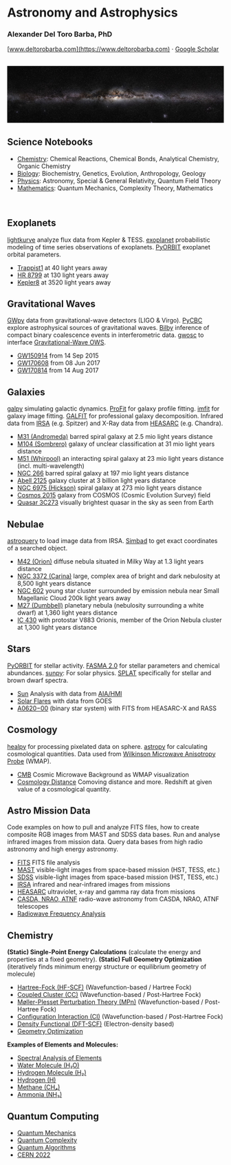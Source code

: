 # Astronomy and Astrophysics

### Alexander Del Toro Barba, PhD

[www.deltorobarba.com](https://www.deltorobarba.com) $\cdot$ [Google Scholar](https://scholar.google.com/citations?hl=en&user=fddyK-wAAAAJ)

<br>

<img src="https://raw.githubusercontent.com/deltorobarba/repo/master/sciences_2000.png" alt="sciences">


## Science Notebooks
* [Chemistry](https://github.com/deltorobarba/astrophysics/blob/master/chemistry.ipynb): Chemical Reactions, Chemical Bonds, Analytical Chemistry, Organic Chemistry
* [Biology](https://github.com/deltorobarba/astrophysics/blob/master/biology.ipynb): Biochemistry, Genetics, Evolution, Anthropology, Geology
* [Physics](https://github.com/deltorobarba/astrophysics/blob/master/physics.ipynb): Astronomy, Special & General Relativity, Quantum Field Theory
* [Mathematics](https://github.com/deltorobarba/astrophysics/blob/master/maths.ipynb): Quantum Mechanics, Complexity Theory, Mathematics

<br>  

## Exoplanets

[lightkurve](https://github.com/lightkurve/lightkurve) analyze flux data from Kepler & TESS. [exoplanet](https://docs.exoplanet.codes/en/latest/) probabilistic modeling of time series observations of exoplanets. [PyORBIT](https://github.com/LucaMalavolta/PyORBIT) exoplanet orbital parameters.
* [Trappist1](https://github.com/deltorobarba/astrophysics/blob/master/exoplanet_trappist1.ipynb) at 40 light years away
* [HR 8799](https://github.com/deltorobarba/astrophysics/blob/master/exoplanet_HR8799.ipynb) at 130 light years away
* [Kepler8](https://github.com/deltorobarba/astrophysics/blob/master/exoplanet_kepler8.ipynb) at 3520 light years away

## Gravitational Waves

[GWpy](https://gwpy.github.io/docs/stable/) data from gravitational-wave detectors (LIGO & Virgo). [PyCBC](https://pycbc.org/) explore astrophysical sources of gravitational waves. [Bilby](https://lscsoft.docs.ligo.org/bilby/) inference of compact binary coalescence events in interferometric data. [gwosc](https://gwosc.readthedocs.io/en/stable/) to interface [Gravitational-Wave OWS](https://gwosc.org).
  * [GW150914](https://github.com/deltorobarba/astrophysics/blob/master/graviationalwave_GW150914.ipynb) from 14 Sep 2015
  * [GW170608](https://github.com/deltorobarba/astrophysics/blob/master/graviationalwave_GW170608.ipynb) from 08 Jun 2017
  * [GW170814](https://github.com/deltorobarba/astrophysics/blob/master/graviationalwave_GW170814.ipynb) from 14 Aug 2017

## Galaxies

[galpy](https://docs.galpy.org/en/v1.10.0/) simulating galactic dynamics. [ProFit](https://pypi.org/project/profit/) for galaxy profile fitting. [imfit](https://pyimfit.readthedocs.io/en/latest/overview.html) for galaxy image fitting. [GALFIT](https://users.obs.carnegiescience.edu/peng/work/galfit/galfit.html) for professional galaxy decomposition. Infrared data from [IRSA](https://irsa.ipac.caltech.edu/frontpage/) (e.g. Spitzer) and X-Ray data from [HEASARC](https://heasarc.gsfc.nasa.gov/docs/heasarc/xrayback.html) (e.g. Chandra).
  * [M31 (Andromeda)](https://github.com/deltorobarba/astrophysics/blob/master/galaxy_M31.ipynb) barred spiral galaxy at 2.5 mio light years distance
  * [M104 (Sombrero)](https://github.com/deltorobarba/astrophysics/blob/master/galaxy_M104.ipynb) galaxy of unclear classification at 31 mio light years distance
  * [M51 (Whirpool)](https://github.com/deltorobarba/astrophysics/blob/master/galaxy_M51.ipynb) an interacting spiral galaxy at 23 mio light years distance (incl. multi-wavelength)
  * [NGC 266](https://github.com/deltorobarba/astrophysics/blob/master/galaxy_NGC_266.ipynb) barred spiral galaxy at 197 mio light years distance
  * [Abell 2125](https://github.com/deltorobarba/astrophysics/blob/master/galaxy_Abell_2125.ipynb) galaxy cluster at 3 billion light years distance
  * [NGC 6975 (Hickson)](https://github.com/deltorobarba/astrophysics/blob/master/galaxy_NGC_6975.ipynb) spiral galaxy at 273 mio light years distance
  * [Cosmos 2015](https://github.com/deltorobarba/astrophysics/blob/master/galaxy_COSMOS2015_591406.ipynb) galaxy from COSMOS (Cosmic Evolution Survey) field
  * [Quasar 3C273](https://github.com/deltorobarba/astrophysics/blob/master/quasar_3C273.ipynb) visually brightest quasar in the sky as seen from Earth

## Nebulae

[astroquery](https://astroquery.readthedocs.io/en/latest/) to load image data from IRSA. [Simbad](https://simbad.cds.unistra.fr/simbad/) to get exact coordinates of a searched object. 
  * [M42 (Orion)](https://github.com/deltorobarba/astrophysics/blob/master/nebula_M42.ipynb) diffuse nebula situated in Milky Way at 1.3 light years distance
  * [NGC 3372 (Carina)](https://github.com/deltorobarba/astrophysics/blob/master/nebula_NGC_3372.ipynb) large, complex area of bright and dark nebulosity at 8,500 light years distance
  * [NGC 602](https://github.com/deltorobarba/astrophysics/blob/master/nebula_NGC_602.ipynb) young star cluster surrounded by emission nebula near Small Magellanic Cloud 200k light years away
  * [M27 (Dumbbell)](https://github.com/deltorobarba/astrophysics/blob/master/nebula_M27.ipynb)  planetary nebula (nebulosity surrounding a white dwarf) at 1,360 light years distance
  * [IC 430](https://github.com/deltorobarba/astrophysics/blob/master/nebula_IC_430.ipynb) with protostar V883 Orionis, member of the Orion Nebula cluster at 1,300 light years distance

## Stars

[PyORBIT](https://github.com/LucaMalavolta/PyORBIT) for stellar activity. [FASMA 2.0](https://github.com/MariaTsantaki/FASMA-synthesis) for stellar parameters and chemical abundances. [sunpy](https://sunpy.org): For solar physics. [SPLAT](https://pypi.org/project/splat/) specifically for stellar and brown dwarf spectra.
  * [Sun](https://github.com/deltorobarba/astrophysics/blob/master/star_sun.ipynb) Analysis with data from [AIA/HMI](https://sdo.gsfc.nasa.gov/data/aiahmi/)
  * [Solar Flares](https://github.com/deltorobarba/astrophysics/blob/master/star_solarflare.ipynb) with data from GOES
  * [A0620−00](https://github.com/deltorobarba/astrophysics/blob/master/star_A0620_00.ipynb) (binary star system) with FITS from HEASARC-X and RASS

## Cosmology

[healpy](https://healpy.readthedocs.io/en/latest/) for processing pixelated data on sphere. [astropy](https://docs.astropy.org/en/stable/cosmology/index.html) for calculating cosmological quantities. Data used from [Wilkinson Microwave Anisotropy Probe](https://map.gsfc.nasa.gov) (WMAP).
  * [CMB](https://github.com/deltorobarba/astrophysics/blob/master/cosmology_cmb.ipynb) Cosmic Microwave Background as WMAP visualization
  * [Cosmology Distance](https://github.com/deltorobarba/astrophysics/blob/master/cosmology_distance.ipynb) Comoving distance and more. Redshift at given value of a cosmological quantity.

## Astro Mission Data

Code examples on how to pull and analyze FITS files, how to create composite RGB images from MAST and SDSS data bases. Run and analyse infrared images from mission data. Query data bases from high radio astronomy and high energy astronomy.
  * [FITS](https://github.com/deltorobarba/astrophysics/blob/master/missions_fits.ipynb) FITS file analysis
  * [MAST](https://github.com/deltorobarba/astrophysics/blob/master/missions_mast.ipynb) visible-light images from space-based mission (HST, TESS, etc.)
  * [SDSS](https://github.com/deltorobarba/astrophysics/blob/master/missions_sdss.ipynb) visible-light images from space-based mission (HST, TESS, etc.)
  * [IRSA](https://github.com/deltorobarba/astrophysics/blob/master/missions_irsa.ipynb) infrared and near-infrared images from missions
  * [HEASARC](https://github.com/deltorobarba/astrophysics/blob/master/missions_heasarc.ipynb) ultraviolet, x-ray and gamma ray data from missions
  * [CASDA, NRAO, ATNF](https://github.com/deltorobarba/astrophysics/blob/master/missions_radio.ipynb) radio-wave astronomy from CASDA, NRAO, ATNF telescopes
  * [Radiowave Frequency Analysis](https://github.com/deltorobarba/astrophysics/blob/master/radiowave.ipynb)

## Chemistry 

**(Static) Single-Point Energy Calculations** (calculate the energy and properties at a fixed geometry). **(Static) Full Geometry Optimization** (iteratively finds minimum energy structure or equilibrium geometry of molecule)
  * [Hartree-Fock (HF-SCF)](https://github.com/deltorobarba/astrophysics/blob/master/hartree_fock.ipynb) (Wavefunction-based / Hartree Fock)
  * [Coupled Cluster (CC)](https://github.com/deltorobarba/astrophysics/blob/master/coupled_cluster.ipynb) (Wavefunction-based / Post-Hartree Fock)
  * [Møller-Plesset Perturbation Theory (MPn)](https://github.com/deltorobarba/astrophysics/blob/master/moeller_plesset.ipynb)  (Wavefunction-based / Post-Hartree Fock)
  * [Configuration Interaction (CI)](https://github.com/deltorobarba/astrophysics/blob/master/configuration_interaction.ipynb)  (Wavefunction-based / Post-Hartree Fock)
  * [Density Functional (DFT-SCF)](https://github.com/deltorobarba/astrophysics/blob/master/dft_scf.ipynb) (Electron-density based)
  * [Geometry Optimization](https://github.com/deltorobarba/astrophysics/blob/master/geometry_optimization.ipynb)

**Examples of Elements and Molecules:**
  * [Spectral Analysis of Elements](https://github.com/deltorobarba/astrophysics/blob/master/chemistry_spectral_analysis.ipynb)
  * [Water Molecule (H₂O)](https://github.com/deltorobarba/astrophysics/blob/master/chemistry_water_H2O.ipynb)
  * [Hydrogen Molecule (H₂)](https://github.com/deltorobarba/astrophysics/blob/master/chemistry_hydrogen_H2.ipynb)
  * [Hydrogen (H)](https://github.com/deltorobarba/astrophysics/blob/master/chemistry_hydrogen_H.ipynb)
  * [Methane (CH₄)](https://github.com/deltorobarba/astrophysics/blob/master/chemistry_methane_CH4.ipynb)
  * [Ammonia (NH₃)](https://github.com/deltorobarba/astrophysics/blob/master/chemistry_ammonia_NH3.ipynb)

## Quantum Computing

* [Quantum Mechanics](https://github.com/deltorobarba/astrophysics/blob/master/maths.ipynb)
* [Quantum Complexity](https://github.com/deltorobarba/astrophysics/blob/master/maths.ipynb)
* [Quantum Algorithms](https://github.com/deltorobarba/astrophysics/blob/master/maths.ipynb)
* [CERN 2022](https://github.com/deltorobarba/quantum/astrophysics/master/cern.ipynb) 

<br>
